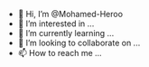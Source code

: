 - 👋 Hi, I’m @Mohamed-Heroo
- 👀 I’m interested in ...
- 🌱 I’m currently learning ...
- 💞️ I’m looking to collaborate on ...
- 📫 How to reach me ...

<!---
Mohamed-Heroo/Mohamed-Heroo is a ✨ special ✨ repository because its `README.md` (this file) appears on your GitHub profile.
You can click the Preview link to take a look at your changes.
--->

